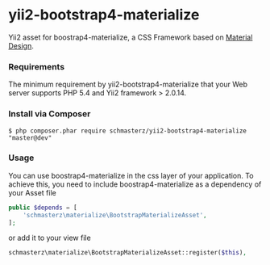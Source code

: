 # yii2-bootstrap4-materialize

Yii2 asset for boostrap4-materialize, a CSS Framework based on [Material Design](https://materializecss.com/).

### Requirements

The minimum requirement by yii2-bootstrap4-materialize that your Web server supports PHP 5.4 and Yii2 framework > 2.0.14.

### Install via Composer

```
$ php composer.phar require schmasterz/yii2-bootstrap4-materialize "master@dev"
```

### Usage


You can  use boostrap4-materialize in the css layer of your application. To achieve this, you need to include boostrap4-materialize as a dependency of your Asset file
```php
public $depends = [
    'schmasterz\materialize\BootstrapMaterializeAsset',
];
```
or add it to your view file
```php
schmasterz\materialize\BootstrapMaterializeAsset::register($this),
```


